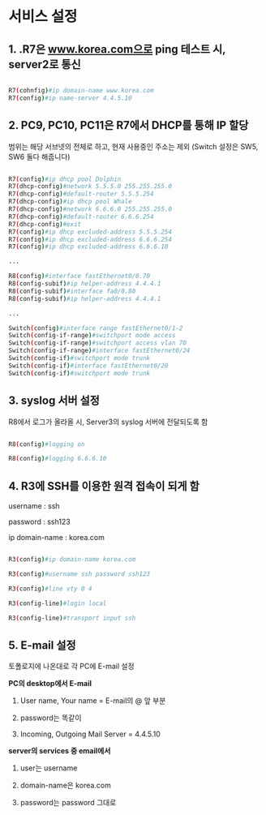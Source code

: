 # 서비스 설정

## 1. .R7은 www.korea.com으로 ping 테스트 시, server2로 통신

```bash

R7(cohnfig)#ip domain-name www.korea.com
R7(config)#ip name-server 4.4.5.10
```

## 2. PC9, PC10, PC11은  R7에서 DHCP를 통해 IP 할당

범위는 해당 서브넷의 전체로 하고, 현재 사용중인 주소는 제외
(Switch 설정은 SW5, SW6 둘다 해줍니다)

```bash

R7(config)#ip dhcp pool Dolphin
R7(dhcp-config)#network 5.5.5.0 255.255.255.0
R7(dhcp-config)#default-router 5.5.5.254
R7(dhcp-config)#ip dhcp pool Whale
R7(dhcp-config)#network 6.6.6.0 255.255.255.0
R7(dhcp-config)#default-router 6.6.6.254
R7(dhcp-config)#exit
R7(config)#ip dhcp excluded-address 5.5.5.254
R7(config)#ip dhcp excluded-address 6.6.6.254
R7(config)#ip dhcp excluded-address 6.6.6.10

...

R8(config)#interface fastEthernet0/0.70
R8(config-subif)#ip helper-address 4.4.4.1
R8(config-subif)#interface fa0/0.80
R8(config-subif)#ip helper-address 4.4.4.1

...

Switch(config)#interface range fastEthernet0/1-2
Switch(config-if-range)#switchport mode access
Switch(config-if-range)#switchport access vlan 70
Switch(config-if-range)#interface fastEthernet0/24
Switch(config-if)#switchport mode trunk
Switch(config-if)#interface fastEthernet0/20
Switch(config-if)#switchport mode trunk
```

## 3. syslog 서버 설정

R8에서 로그가 올라올 시, Server3의 syslog 서버에 전달되도록 함

```bash

R8(config)#logging on

R8(config)#logging 6.6.6.10
```

## 4. R3에 SSH를 이용한 원격 접속이 되게 함

username : ssh

password : ssh123

ip domain-name : korea.com

```bash

R3(config)#ip domain-name korea.com

R3(config)#username ssh password ssh123

R3(config)#line vty 0 4

R3(config-line)#login local

R3(config-line)#transport input ssh
```

## 5. E-mail 설정

토폴로지에 나온대로 각 PC에 E-mail 설정

**PC의 desktop에서 E-mail**

1. User name, Your name = E-mail의 @ 앞 부분

2. password는 똑같이

3. Incoming, Outgoing Mail Server = 4.4.5.10

**server의 services 중 email에서**

1. user는 username

2. domain-name은 korea.com

3. password는 password 그대로